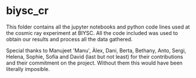 # biysc_cr

This folder contains all the jupyter notebooks and python code lines used at the cosmic ray experiment at BIYSC. All the code included was used to obtain our results and process all the data gathered.

Special thanks to Manujeet 'Manu', Àlex, Dani, Berta, Bethany, Anto, Sergi, Helena, Sophie, Sofía and David (last but not least) for their contributions and their commitment on the project. Without them this would have been literally imposible.
